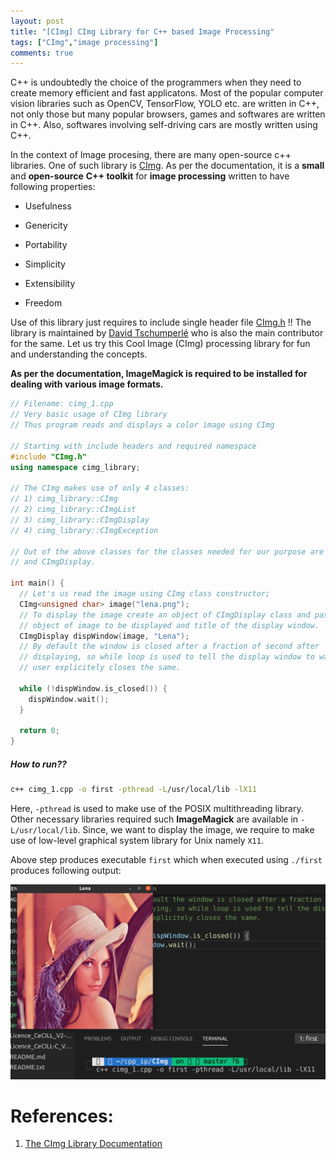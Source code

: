```yaml
---
layout: post
title: "[CImg] CImg Library for C++ based Image Processing"
tags: ["CImg","image processing"]
comments: true
---
```

C++ is undoubtedly the choice of the programmers when they need to create memory  efficient and fast applicatons. Most of the popular computer vision libraries such as OpenCV, TensorFlow, YOLO etc. are written in C++, not only those but many popular  browsers, games and softwares are written in C++. Also, softwares involving self-driving cars are mostly written using C++. 

In the context of Image procesing, there are many open-source c++ libraries. One of such library is [CImg](https://cimg.eu/index.html). As per the documentation, it is a **small** and **open-source** **C++ toolkit** for **image processing** written to have following properties:

* Usefulness

* Genericity

* Portability

* Simplicity

* Extensibility

* Freedom

Use of this library just requires to include single header file [CImg.h](https://github.com/dtschump/CImg/raw/master/CImg.h) !!  The library is maintained by [David Tschumperlé](http://tschumperle.users.greyc.fr/) who is also the main contributor for the same. Let us try this Cool Image (CImg) processing library for fun and understanding the concepts.

**As per the documentation, ImageMagick is required to be installed for dealing with various image formats.**

```cpp
// Filename: cimg_1.cpp
// Very basic usage of CImg library
// Thus program reads and displays a color image using CImg

// Starting with include headers and required namespace
#include "CImg.h"
using namespace cimg_library;

// The CImg makes use of only 4 classes:
// 1) cimg_library::CImg
// 2) cimg_library::CImgList
// 3) cimg_library::CImgDisplay
// 4) cimg_library::CImgException

// Out of the above classes for the classes needed for our purpose are CImg
// and CImgDisplay.

int main() {
  // Let's us read the image using CImg class constructor;
  CImg<unsigned char> image("lena.png");
  // To display the image create an object of CImgDisplay class and pass
  // object of image to be displayed and title of the display window.
  CImgDisplay dispWindow(image, "Lena");
  // By default the window is closed after a fraction of second after
  // displaying, so while loop is used to tell the display window to wait until
  // user explicitely closes the same.

  while (!dispWindow.is_closed()) {
    dispWindow.wait();
  }

  return 0;
}
```

##### How to run??

```bash
c++ cimg_1.cpp -o first -pthread -L/usr/local/lib -lX11              
```

Here, `-pthread` is used to make use of the POSIX multithreading library. Other necessary libraries required such **ImageMagick** are available in `-L/usr/local/lib`. Since, we want to display the image, we require to make use of low-level graphical system library for Unix namely `X11`.

Above step produces executable `first` which when executed using `./first` produces following output:

![](/assets/images/20201208/pic1.png)

# References:

1. [The CImg Library Documentation](http://cimg.eu/reference/)
